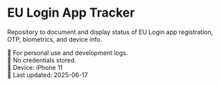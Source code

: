 # EU Login App Tracker

Repository to document and display status of EU Login app registration, OTP, biometrics, and device info.

🔐 For personal use and development logs.  
🚫 No credentials stored.  
📱 Device: iPhone 11  
📅 Last updated: 2025-06-17
